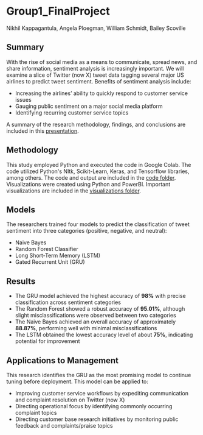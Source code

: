 # Group1_FinalProject
Nikhil Kappagantula, Angela Ploegman, William Schmidt, Bailey Scoville
## Summary
With the rise of social media as a means to communicate, spread news, and share information, sentiment analysis is increasingly important. We will examine a slice of Twitter (now X) tweet data tagging several major US airlines to predict tweet sentiment. Benefits of sentiment analysis include:
- Increasing the airlines’ ability to quickly respond to customer service issues
- Gauging public sentiment on a major social media platform
- Identifying recurring customer service topics

A summary of the research methodology, findings, and conclusions are included in this [presentation](https://github.com/bscov/Group1_FinalProject/blob/main/Group1_FinalProjectPresentation.pdf).
## Methodology
This study employed Python and executed the code in Google Colab. The code utilized Python's Nltk, Scikit-Learn, Keras, and Tensorflow libraries, among others. The code and output are included in the [code folder](https://github.com/bscov/Group1_FinalProject/tree/main/Code). Visualizations were created using Python and PowerBI. Important visualizations are included in the [visualizations folder](https://github.com/bscov/Group1_FinalProject/tree/main/Visualizations). 
## Models
The researchers trained four models to predict the classification of tweet sentiment into three categories (positive, negative, and neutral):
- Naive Bayes
- Random Forest Classifier
- Long Short-Term Memory (LSTM)
- Gated Recurrent Unit (GRU)
## Results
- The GRU model achieved the highest accuracy of **98%** with precise classification across sentiment categories
- The Random Forest showed a robust accuracy of **95.01%**, although slight misclassifications were observed between two categories
- The Naive Bayes achieved an overall accuracy of approximately **88.87%**, performing well with minimal misclassifications
- The LSTM obtained the lowest accuracy level of about **75%**, indicating potential for improvement
## Applications to Management
This research identifies the GRU as the most promising model to continue tuning before deployment. This model can be applied to:
- Improving customer service workflows by expediting communication and complaint resolution on Twitter (now X)
- Directing operational focus by identifying commonly occurring complaint topics
- Directing customer base research initiatives by monitoring public feedback and complaints/praise topics 
